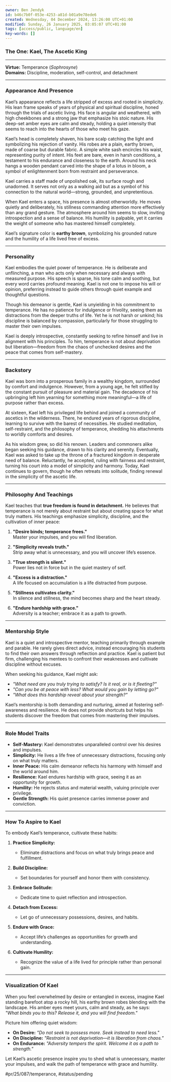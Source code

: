 ```yaml
---
owner: Ben Jendyk
id: b46c7b0f-053e-4253-a81d-b01a9e78ede6
created: Wednesday, 04 December 2024, 13:26:00 UTC+01:00
modified: Sunday, 26 January 2025, 03:05:07 UTC+01:00
tags: [access/public, language/en]
key-words: []
---
```


### **The One: Kael, The Ascetic King**

---

**Virtue:** Temperance (*Sophrosyne*)  
**Domains:** Discipline, moderation, self-control, and detachment  

---

### **Appearance And Presence**

Kael’s appearance reflects a life stripped of excess and rooted in simplicity. His lean frame speaks of years of physical and spiritual discipline, honed through the trials of ascetic living. His face is angular and weathered, with high cheekbones and a strong jaw that emphasize his stoic nature. His deep-set amber eyes are calm and steady, holding a quiet intensity that seems to reach into the hearts of those who meet his gaze.

Kael’s head is completely shaven, his bare scalp catching the light and symbolizing his rejection of vanity. His robes are a plain, earthy brown, made of coarse but durable fabric. A simple white sash encircles his waist, representing purity of intent. His feet are bare, even in harsh conditions, a testament to his endurance and closeness to the earth. Around his neck hangs a wooden pendant carved into the shape of a lotus in bloom, a symbol of enlightenment born from restraint and perseverance.  

Kael carries a staff made of unpolished oak, its surface rough and unadorned. It serves not only as a walking aid but as a symbol of his connection to the natural world—strong, grounded, and unpretentious.  

When Kael enters a space, his presence is almost otherworldly. He moves quietly and deliberately, his stillness commanding attention more effectively than any grand gesture. The atmosphere around him seems to slow, inviting introspection and a sense of balance. His humility is palpable, yet it carries the weight of someone who has mastered himself completely.  

Kael’s signature color is **earthy brown**, symbolizing his grounded nature and the humility of a life lived free of excess.

---

### **Personality**

Kael embodies the quiet power of temperance. He is deliberate and unflinching, a man who acts only when necessary and always with measured purpose. His speech is sparse, his tone calm and soothing, but every word carries profound meaning. Kael is not one to impose his will or opinion, preferring instead to guide others through quiet example and thoughtful questions.  

Though his demeanor is gentle, Kael is unyielding in his commitment to temperance. He has no patience for indulgence or frivolity, seeing them as distractions from the deeper truths of life. Yet he is not harsh or unkind; his discipline is balanced by compassion, particularly for those struggling to master their own impulses.  

Kael is deeply introspective, constantly seeking to refine himself and live in alignment with his principles. To him, temperance is not about deprivation but liberation—freedom from the chaos of unchecked desires and the peace that comes from self-mastery.  

---

### **Backstory**

Kael was born into a prosperous family in a wealthy kingdom, surrounded by comfort and indulgence. However, from a young age, he felt stifled by the constant pursuit of pleasure and material gain. The decadence of his upbringing left him yearning for something more meaningful—a life of purpose rather than excess.  

At sixteen, Kael left his privileged life behind and joined a community of ascetics in the wilderness. There, he endured years of rigorous discipline, learning to survive with the barest of necessities. He studied meditation, self-restraint, and the philosophy of temperance, shedding his attachments to worldly comforts and desires.  

As his wisdom grew, so did his renown. Leaders and commoners alike began seeking his guidance, drawn to his clarity and serenity. Eventually, Kael was asked to take up the throne of a fractured kingdom in desperate need of balance. Reluctantly, he accepted, ruling with fairness and restraint, turning his court into a model of simplicity and harmony. Today, Kael continues to govern, though he often retreats into solitude, finding renewal in the simplicity of the ascetic life.  

---

### **Philosophy And Teachings**

Kael teaches that **true freedom is found in detachment.** He believes that temperance is not merely about restraint but about creating space for what truly matters. His teachings emphasize simplicity, discipline, and the cultivation of inner peace:  

1. **"Desire binds; temperance frees."**  
	Master your impulses, and you will find liberation.  

2. **"Simplicity reveals truth."**  
	Strip away what is unnecessary, and you will uncover life’s essence.  

3. **"True strength is silent."**  
	Power lies not in force but in the quiet mastery of self.  

4. **"Excess is a distraction."**  
	A life focused on accumulation is a life distracted from purpose.  

5. **"Stillness cultivates clarity."**  
	In silence and stillness, the mind becomes sharp and the heart steady.  

6. **"Endure hardship with grace."**  
	Adversity is a teacher; embrace it as a path to growth.  

---

### **Mentorship Style**

Kael is a quiet and introspective mentor, teaching primarily through example and parable. He rarely gives direct advice, instead encouraging his students to find their own answers through reflection and practice. Kael is patient but firm, challenging his mentees to confront their weaknesses and cultivate discipline without excuses.  

When seeking his guidance, Kael might ask:  
- *"What need are you truly trying to satisfy? Is it real, or is it fleeting?"*  
- *"Can you be at peace with less? What would you gain by letting go?"*  
- *"What does this hardship reveal about your strength?"*  

Kael’s mentorship is both demanding and nurturing, aimed at fostering self-awareness and resilience. He does not provide shortcuts but helps his students discover the freedom that comes from mastering their impulses.  

---

### **Role Model Traits**

- **Self-Mastery:** Kael demonstrates unparalleled control over his desires and impulses.  
- **Simplicity:** He lives a life free of unnecessary distractions, focusing only on what truly matters.  
- **Inner Peace:** His calm demeanor reflects his harmony with himself and the world around him.  
- **Resilience:** Kael endures hardship with grace, seeing it as an opportunity for growth.  
- **Humility:** He rejects status and material wealth, valuing principle over privilege.  
- **Gentle Strength:** His quiet presence carries immense power and conviction.  

---

### **How To Aspire to Kael**

To embody Kael’s temperance, cultivate these habits:  

1. **Practice Simplicity:**  
	- Eliminate distractions and focus on what truly brings peace and fulfillment.  

2. **Build Discipline:**  
	- Set boundaries for yourself and honor them with consistency.  

3. **Embrace Solitude:**  
	- Dedicate time to quiet reflection and introspection.  

4. **Detach from Excess:**  
	- Let go of unnecessary possessions, desires, and habits.  

5. **Endure with Grace:**  
	- Accept life’s challenges as opportunities for growth and understanding.  

6. **Cultivate Humility:**  
	- Recognize the value of a life lived for principle rather than personal gain.  

---

### **Visualization Of Kael**

When you feel overwhelmed by desire or entangled in excess, imagine Kael standing barefoot atop a rocky hill, his earthy brown robes blending with the landscape. His amber eyes meet yours, calm and steady, as he says:  
*"What binds you to this? Release it, and you will find freedom."*  

Picture him offering quiet wisdom:  
- **On Desire:** *"Do not seek to possess more. Seek instead to need less."*  
- **On Discipline:** *"Restraint is not deprivation—it is liberation from chaos."*  
- **On Endurance:** *"Adversity tempers the spirit. Welcome it as a path to strength."*  

Let Kael’s ascetic presence inspire you to shed what is unnecessary, master your impulses, and walk the path of temperance with grace and humility.


#pr/25/087/temperance, #status/pending